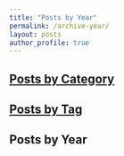 ```yaml
---
title: "Posts by Year"
permalink: /archive-year/
layout: posts
author_profile: true
---
```


## [Posts by Category](/categories/)
## [Posts by Tag](/tags/)
## Posts by Year